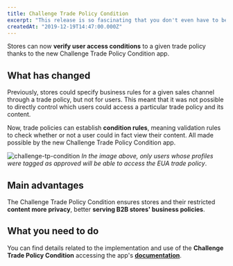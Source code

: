```yaml
---
title: Challenge Trade Policy Condition
excerpt: "This release is so fascinating that you don't even have to be into B2B to rejoice with us: now, you can establish conditional rules to determine whether a user can or cannot access the content of a given trade policy. Awesome, isn't it?"
createdAt: "2019-12-19T14:47:00.000Z"
---
```


Stores can now **verify user access conditions** to a given trade policy thanks to the new Challenge Trade Policy Condition app.

## What has changed 

Previously, stores could specify business rules for a given sales channel through a trade policy, but not for users. This meant that it was not possible to directly control which users could access a particular trade policy and its content.

Now, trade policies can establish **condition rules**, meaning validation rules to check whether or not a user could in fact view their content. All made possible by the new Challenge Trade Policy Condition app. 

![challenge-tp-condition](https://user-images.githubusercontent.com/52087100/70941978-7615a000-202c-11ea-8939-0617cec09b46.png)
_In the image above, only users whose profiles were tagged as approved will be able to access the EUA trade policy_.

## Main advantages 

The Challenge Trade Policy Condition ensures stores and their restricted **content more privacy**, better **serving B2B stores' business policies**.

## What you need to do 

You can find details related to the implementation and use of the **Challenge Trade Policy Condition** accessing the app's [**documentation**](https://vtex.io/docs/components/all/vtex.challenge-tp-condition/).
